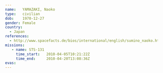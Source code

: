 ```yaml
---
name:	YAMAZAKI, Naoko
type:	civilian
dob:	1970-12-27
gender:	Female
country:
  - Japan
references:
  - http://www.spacefacts.de/bios/international/english/sumino_naoko.htm
missions:
   - name: STS-131
     time_start:   2010-04-05T10:21:22Z
     time_end:     2010-04-20T13:08:36Z
evas:
---
```


